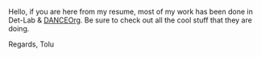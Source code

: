 Hello, if you are here from my resume, most of my work has been done in Det-Lab & [DANCEOrg](https://github.com/orgs/DANCEOrg/people). Be sure to check out all the cool stuff that they are doing. 

Regards,
Tolu 
